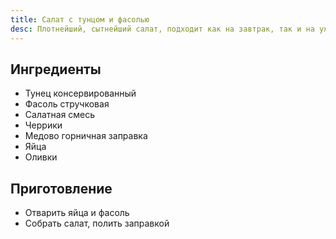 ```yaml
---
title: Салат с тунцом и фасолью
desc: Плотнейший, сытнейший салат, подходит как на завтрак, так и на ужин
---
```


## Ингредиенты

- Тунец консервированный
- Фасоль стручковая 
- Салатная смесь
- Черрики
- Медово горничная заправка
- Яйца
- Оливки

## Приготовление 

- Отварить яйца и фасоль
- Собрать салат, полить заправкой





